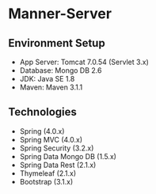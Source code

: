 Manner-Server
=============

## Environment Setup

* App Server: Tomcat 7.0.54 (Servlet 3.x)
* Database: Mongo DB 2.6
* JDK: Java SE 1.8
* Maven: Maven 3.1.1


## Technologies

* Spring (4.0.x)
* Spring MVC (4.0.x)
* Spring Security (3.2.x)
* Spring Data Mongo DB (1.5.x)
* Spring Data Rest (2.1.x)
* Thymeleaf (2.1.x)
* Bootstrap (3.1.x)
